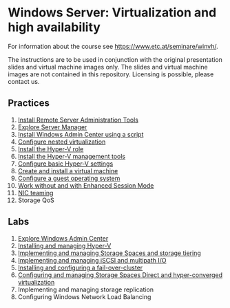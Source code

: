# Windows Server: Virtualization and high availability

For information about the course see <https://www.etc.at/seminare/winvh/>.

The instructions are to be used in conjunction with the original presentation slides and virtual machine images only. The slides and virtual machine images are not contained in this repository. Licensing is possible, please contact us.

## Practices

1. [Install Remote Server Administration Tools](Practices/Install-Remote-Server-Administration-Tools.md)
1. [Explore Server Manager](Practices/Explore-Server-Manager.md)
1. [Install Windows Admin Center using a script](Practices/Install-Windows-Admin-Center-using-a-script.md)
1. [Configure nested virtualization](/Instructions/Practices/Configure-nested-virtualization.md)
1. [Install the Hyper-V role](/Instructions/Practices/Install-the-Hyper-V-role.md)
1. [Install the Hyper-V management tools](/Instructions/Practices/Install-the-Hyper-V-management-tools.md)
1. [Configure basic Hyper-V settings](/Instructions/Practices/Configure-basic-Hyper-V-settings.md)
1. [Create and install a virtual machine](/Instructions/Practices/Create-and-install-a-virtual-machine.md)
1. [Configure a guest operating system](/Instructions/Practices/Configure-a-guest-operating-system.md)
1. [Work without and with Enhanced Session Mode](/Instructions/Practices/Work-without-and-with-Enhanced-Session-Mode.md)
1. [NIC teaming](/Instructions/Practices/NIC-teaming.md)
1. Storage QoS

## Labs

1. [Explore Windows Admin Center](Labs/Explore-Windows-Admin-Center.md)
1. [Installing and managing Hyper-V](/Instructions/Labs/Installing-and-managing-Hyper-V.md)
1. [Implementing and managing Storage Spaces and storage tiering](/Instructions/Labs/Implementing-and-managing-Storage-Spaces-and-Storage-Tiering.md)
1. [Implementing and managing iSCSI and multipath I/O](/Instructions/Labs/Implementing-and-managing-iSCSI-and-multipath-io.md)
1. [Installing and configuring a fail-over-cluster](/Instructions/Labs/Installing-and-configuring-a-fail-over-cluster.md)
1. [Configuring and managing Storage Spaces Direct and hyper-converged virtualization](/Instructions/Labs/Configuring-and-managing-Storage-Spaces-Direct-and-hyper-converged-virtualization.md)
1. Implementing and managing storage replication
1. Configuring Windows Network Load Balancing
